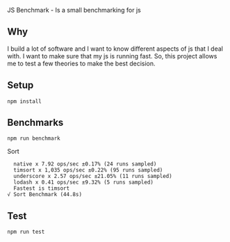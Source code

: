 JS Benchmark - Is a small benchmarking for js

Why
---
I build a lot of software and I want to know different aspects of js that I deal with. I want to make sure that my js is running fast. So, this project allows me to test a few theories to make the best decision.

  
Setup
---
 
```
npm install
```

Benchmarks
---

```
npm run benchmark
```

Sort
```
  native x 7.92 ops/sec ±0.17% (24 runs sampled)
  timsort x 1,035 ops/sec ±0.22% (95 runs sampled)
  underscore x 2.57 ops/sec ±21.05% (11 runs sampled)
  lodash x 0.41 ops/sec ±9.32% (5 runs sampled)
  Fastest is timsort
√ Sort Benchmark (44.8s)
```


Test
---

```
npm run test
```